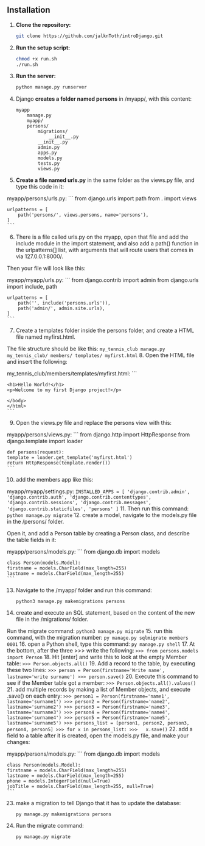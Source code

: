 ## Installation

1. **Clone the repository:**

   ```bash
   git clone https://github.com/jalknToth/introDjango.git
   ```

2. **Run the setup script:**

   ```bash
   chmod +x run.sh
   ./run.sh

3. **Run the server:**

   ```bash
   python manage.py runserver
   ```

4. Django **creates a folder named persons** in /myapp/, with this content:

    ```
    myapp
        manage.py
        myapp/
        persons/
            migrations/
                __init__.py
            __init__.py
            admin.py
            apps.py
            models.py
            tests.py
            views.py
    ```
5. **Create a file named urls.py** in the same folder as the views.py file, and type this code in it:

myapp/persons/urls.py:
    ```
    from django.urls import path
    from . import views

    urlpatterns = [
        path('persons/', views.persons, name='persons'),
    ]
    ```
6. There is a file called urls.py on the myapp, open that file and add the include module in the import statement, and also add a path() function in the urlpatterns[] list, with arguments that will route users that comes in via 127.0.0.1:8000/.

Then your file will look like this:

myapp/myapp/urls.py:
    ```
    from django.contrib import admin
    from django.urls import include, path

    urlpatterns = [
        path('', include('persons.urls')),
        path('admin/', admin.site.urls),
    ]
    ```
7. Create a templates folder inside the persons folder, and create a HTML file named myfirst.html.

The file structure should be like this:
    ```
    my_tennis_club
        manage.py
        my_tennis_club/
        members/
            templates/
                myfirst.html
    ```
8. Open the HTML file and insert the following:

my_tennis_club/members/templates/myfirst.html:
    ```
    <!DOCTYPE html>
    <html>
    <body>

    <h1>Hello World!</h1>
    <p>Welcome to my first Django project!</p>

    </body>
    </html>
    ```
9. Open the views.py file and replace the persons view with this:

myapp/persons/views.py:
    ```
    from django.http import HttpResponse
    from django.template import loader

    def persons(request):
    template = loader.get_template('myfirst.html')
    return HttpResponse(template.render())
    ```
10. add the members app like this:

myapp/myapp/settings.py:
    ```
    INSTALLED_APPS = [
        'django.contrib.admin',
        'django.contrib.auth',
        'django.contrib.contenttypes',
        'django.contrib.sessions',
        'django.contrib.messages',
        'django.contrib.staticfiles',
        'persons'
    ]
    ```
11. Then run this command:
    ```
    python manage.py migrate
    ```
12. create a model, navigate to the models.py file in the /persons/ folder.

Open it, and add a Person table by creating a Person class, and describe the table fields in it:

myapp/persons/models.py:
    ```
    from django.db import models

    class Person(models.Model):
    firstname = models.CharField(max_length=255)
    lastname = models.CharField(max_length=255)
    ```
13. Navigate to the /myapp/ folder and run this command:
    ```
    python3 manage.py makemigrations persons
    ```
14. create and execute an SQL statement, based on the content of the new file in the /migrations/ folder.

Run the migrate command:
    ```
    python3 manage.py migrate
    ```
15. run this command, with the migration number:
    ```
    py manage.py sqlmigrate members 0001
    ```
16. open a Python shell, type this command:
    ```
    py manage.py shell
    ```
17. At the bottom, after the three >>> write the following:
    ```
    >>> from persons.models import Person
    ```
18. Hit [enter] and write this to look at the empty Member table:
    ```
    >>> Person.objects.all()
    ```
19. Add a record to the table, by executing these two lines:
    ```
    >>> person = Person(firstname='Write name', lastname='write surname')
    >>> person.save()
    ```
20. Execute this command to see if the Member table got a member:
    ```
    >>> Person.objects.all().values()
    ```
21. add multiple records by making a list of Member objects, and execute .save() on each entry:
    ```
    >>> person1 = Person(firstname='name1', lastname='surname1')
    >>> person2 = Person(firstname='name2', lastname='surname2')
    >>> person3 = Person(firstname='name3', lastname='surname3')
    >>> person4 = Person(firstname='name4', lastname='surname4')
    >>> person5 = Person(firstname='name5', lastname='surname5')
    >>> persons_list = [person1, person2, person3, person4, person5]
    >>> for x in persons_list:
    >>>   x.save()
    ```
22. add a field to a table after it is created, open the models.py file, and make your changes:

myapp/persons/models.py:
    ```
    from django.db import models

    class Person(models.Model):
    firstname = models.CharField(max_length=255)
    lastname = models.CharField(max_length=255)
    phone = models.IntegerField(null=True)
    jobTitle = models.CharField(max_length=255, null=True)
    ```
23. make a migration to tell Django that it has to update the database:
    ```
    py manage.py makemigrations persons
    ```
24. Run the migrate command:
    ```
    py manage.py migrate
    ```